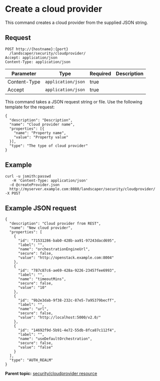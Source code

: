 # Create a cloud provider

This command creates a cloud provider from the supplied JSON string.

## Request

```
POST http://{hostname}:{port}
  /landscaper/security/cloudprovider/
Accept: application/json
Content-Type: application/json

```

|Parameter|Type|Required|Description|
|---------|----|--------|-----------|
|Content-Type|`application/json`|true| |
|Accept|`application/json`|true| |

This command takes a JSON request string or file. Use the following template for the request:

```
{
  "description": "Description",
  "name": "Cloud provider name",
  "properties": [{
    "name": "Property name",
    "value": "Property value"
  }],
  "type": "The type of cloud provider"
}

```

## Example

```
curl -u jsmith:passwd 
   -H 'Content-Type: application/json'
  -d @createProvider.json
  http://myserver.example.com:8080/landscaper/security/cloudprovider/ -X POST
```

## Example JSON request

```
{
  "description": "Cloud provider from REST",
  "name": "New cloud provider",
  "properties": [
    {
      "id": "71531286-bab0-428b-aa91-97243dacd695",
      "label": "",
      "name": "orchestrationEngineUrl",
      "secure": false,
      "value": "http://openstack.example.com:8004"
    },
    {
      "id": "787c87c6-ae69-428a-9226-23457fee6993",
      "label": "",
      "name": "timeoutMins",
      "secure": false,
      "value": "10"
    },
    {
      "id": "9b2e3dab-9f38-232c-87e5-7a95379becff",
      "label": "",
      "name": "url",
      "secure": false,
      "value": "http://localhost:5000/v2.0/"
    },
    {
      "id": "14692f9d-5b91-4e72-55db-8fca87c112f4",
      "label": "",
      "name": "useDefaultOrchestration",
      "secure": false,
      "value": "false"
    }
  ],
  "type": "AUTH_REALM"
}
```

**Parent topic:** [security/cloudprovider resource](../../com.ibm.edt.api.doc/topics/security_cloudprovider_.md)

